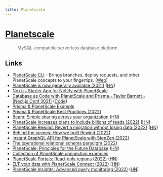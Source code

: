 ```yaml
---
title: Planetscale
---
```


# [Planetscale](https://planetscale.com/)

> MySQL-compatible serverless database platform

## Links

- [PlanetScale CLI](https://github.com/planetscale/cli) - Brings branches, deploy requests, and other PlanetScale concepts to your fingertips. ([Web](https://planetscale.com/cli))
- [PlanetScale is now generally available (2021)](https://planetscale.com/blog/ga) ([HN](https://news.ycombinator.com/item?id=29240829))
- [Next.js Starter App for Netlify with PlanetScale](https://github.com/jamesqquick/nextjs-planetscale-starter-2)
- [Database as Code with PlanetScale and Prisma - Taylor Barnett - (Next.js Conf 2021)](https://www.youtube.com/watch?v=5JpKZfPx-1k) ([Code](https://github.com/planetscale/nextjs-conf-2021))
- [Prisma & PlanetScale Example](https://github.com/2color/prisma-planetscale)
- [Prisma & PlanetScale Best Practices (2022)](https://www.youtube.com/watch?v=iaHt5_hg44c)
- [Beam: Simple sharing across your organization](https://planetscale.com/blog/introducing-beam) ([HN](https://news.ycombinator.com/item?id=30446038))
- [PlanetScale increases plans to include billions of reads (2022)](https://planetscale.com/blog/increasing-planetscale-plan-limits-to-include-billions-of-reads) ([HN](https://news.ycombinator.com/item?id=30457960))
- [PlanetScale Rewind: Revert a migration without losing data (2022)](https://planetscale.com/blog/its-fine-rewind-revert-a-migration-without-losing-data) ([HN](https://news.ycombinator.com/item?id=30788768))
- [Behind the scenes: How we built Rewind (2022)](https://planetscale.com/blog/behind-the-scenes-how-we-built-rewind)
- [Instant GraphQL API for PlanetScale with StepZen (2022)](https://stepzen.com/blog/instant-graphql-api-planetscale-stepzen)
- [The operational relational schema paradigm (2022)](https://planetscale.com/blog/the-operational-relational-schema-paradigm)
- [PlanetScale: Principles for the Future Database](https://principles.planetscale.com/) ([HN](https://news.ycombinator.com/item?id=31481175))
- [Collection of PlanetScale connection examples](https://github.com/planetscale/connection-examples)
- [PlanetScale Portals: Read-only regions (2022)](https://planetscale.com/blog/introducing-planetscale-portals-read-only-regions) ([HN](https://news.ycombinator.com/item?id=31493881))
- [ELT your data with PlanetScale Connect (2022)](https://planetscale.com/blog/extract-load-and-transform-your-data-with-planetscale-connect) ([HN](https://news.ycombinator.com/item?id=31507819))
- [PlanetScale Insights: Advanced query monitoring (2022)](https://planetscale.com/blog/introducing-planetscale-insights-advanced-query-monitoring) ([HN](https://news.ycombinator.com/item?id=31519197))
